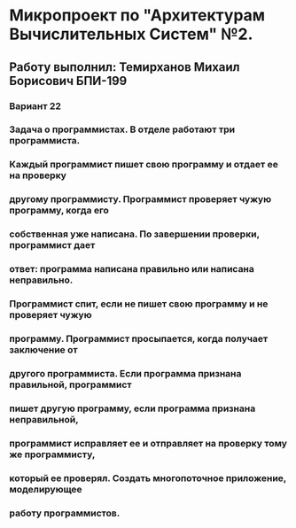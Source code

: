 # Микропроект по "Архитектурам Вычислительных Систем" №2.
## Работу выполнил: Темирханов Михаил Борисович БПИ-199
### Вариант 22
### Задача о программистах. В отделе работают три программиста.
### Каждый программист пишет свою программу и отдает ее на проверку
### другому программисту. Программист проверяет чужую программу, когда его
### собственная уже написана. По завершении проверки, программист дает
### ответ: программа написана правильно или написана неправильно.
### Программист спит, если не пишет свою программу и не проверяет чужую
### программу. Программист просыпается, когда получает заключение от
### другого программиста. Если программа признана правильной, программист
### пишет другую программу, если программа признана неправильной,
### программист исправляет ее и отправляет на проверку тому же программисту,
### который ее проверял. Создать многопоточное приложение, моделирующее
### работу программистов.